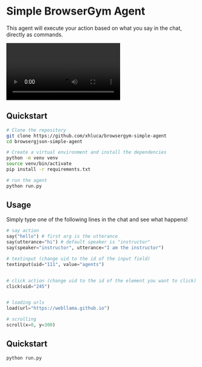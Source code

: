 # Simple BrowserGym Agent

This agent will execute your action based on what you say in the chat, directly as commands.

![Simple BrowserGym Agent Demo](./demo.mp4)

## Quickstart

```bash
# Clone the repository
git clone https://github.com/xhluca/browsergym-simple-agent
cd browsergjson-simple-agent

# Create a virtual environment and install the dependencies
python -m venv venv
source venv/bin/activate
pip install -r requirements.txt

# run the agent
python run.py
```

## Usage

Simply type one of the following lines in the chat and see what happens!
```python
# say action
say("hello") # first arg is the utterance
say(utterance="hi") # default speaker is "instructor"
say(speaker="instructor", utterance="I am the instructor")

# textinput (change uid to the id of the input field)
textinput(uid="111", value="agents")


# click action (change uid to the id of the element you want to click)
click(uid="245")


# loading urls
load(url="https://webllama.github.io")

# scrolling
scroll(x=0, y=300)
```

## Quickstart

```bash
python run.py
```
